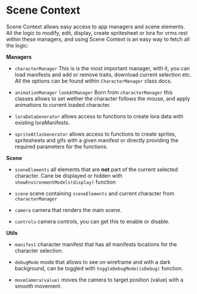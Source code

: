 # Scene Context

Scene Context allows easy access to app managers and scene elements. All the logic to modify, edit, display, create spritesheet or lora for vrms rest within these managers, and using Scene Context is an easy way to fetch all the logic:


**Managers**

- `characterManager` This is is the most important manager, with it, you can load manifests and add or remove traits, download current selection etc. All the options can be found within `CharacterManager` class docs.

- `animationManager` `lookAtManager` Born from `characterManager` this classes allows to set wether the character follows the mouse, and apply animations to current loaded character.

- `loraDataGenerator` allows access to functions to create lora data with existing loraManifests.

- `spriteAtlasGenerator` allows access to functions to create sprites, spritesheets and gifs with a given manifest or directly providing the required parameters for the functions.


**Scene**

- `sceneElements` all elements that are **not** part of the current selected character. Cane be displayed or hidden with `showEnvironmentModels(display)` function

- `scene` scene containing `sceneElements` and current character from `characterManager`

- `camera` camera that renders the main scene.

- `controls` camera controls, you can get this to enable or disable.


**Utils**

- `manifest` character manifest that has all manifests locations for the character selection.

- `debugMode` mode that allows to see on wireframe and with a dark background, can be toggled with `toggleDebugMode(isDebug)` function.

- `moveCamera(value)` moves the camera to target position (value) with a smooth movement.
